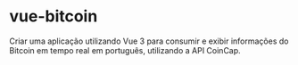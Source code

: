 # vue-bitcoin
 Criar uma aplicação utilizando Vue 3 para consumir e exibir informações do Bitcoin em tempo real em português, utilizando a API CoinCap.
